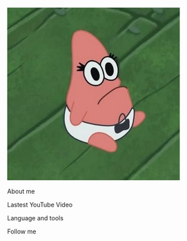 ![Header](https://github.com/Ketaxa/Ketaxa/blob/main/assets/Header.jpg)

About me

Lastest YouTube Video

Language and tools

Follow me
